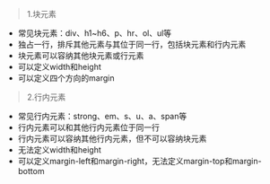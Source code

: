 >1.块元素
- 常见块元素：div、h1~h6、p、hr、ol、ul等
- 独占一行，排斥其他元素与其位于同一行，包括块元素和行内元素
- 块元素可以容纳其他块元素或行元素
- 可以定义width和height
- 可以定义四个方向的margin
  
>2.行内元素
- 常见行内元素：strong、em、s、u、a、span等
- 行内元素可以和其他行内元素位于同一行
- 行内元素可以容纳其他行内元素，但不可以容纳块元素
- 无法定义width和height
- 可以定义margin-left和margin-right，无法定义margin-top和margin-bottom